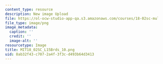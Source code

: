 ```yaml
---
content_type: resource
description: New image Upload
file: https://ol-ocw-studio-app-qa.s3.amazonaws.com/courses/18-02sc-multivariable-calculus-fall-2010/8ab32f43c7072a4f3f3cd493b64d3413_MIT18_02SC_L15Brds_10.png
file_type: image/png
image_metadata:
  caption: ''
  credit: ''
  image-alt: ''
resourcetype: Image
title: MIT18_02SC_L15Brds_10.png
uid: 8ab32f43-c707-2a4f-3f3c-d493b64d3413
---
```

